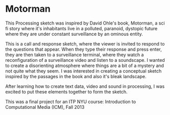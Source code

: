 # Motorman
This Processing sketch was inspired by David Ohle's book, Motorman, 
a sci fi story where it's inhabitants live in a polluted, paranoid, dystopic future where they are under constant surveillance by 
an ominous entity.

This is a call and response sketch, where the viewer is invited to respond to the questions that appear. 
When they type their response and press enter, they are then taken to a surveillance terminal, 
where they watch a reconfiguration of a surveillance video and listen to a soundscape. 
I wanted to create a disorienting atmosphere where things are a bit of a mystery and not quite what they seem. 
I was interested in creating a conceptual sketch inspired by the passages in the book and also it's bleak landscape. 

After learning how to create text data, video and sound in processing, I was excited to put these elements together to form the sketch.

This was a final project for an ITP NYU course: Introduction to Computational Media (ICM), Fall 2013



